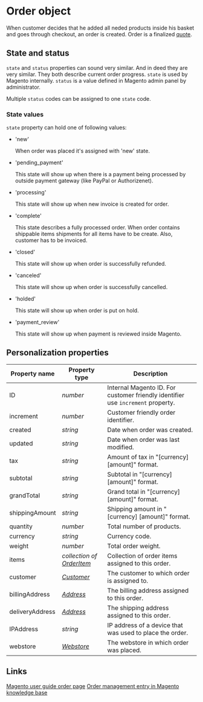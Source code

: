 # Order object

When customer decides that he added all neded products inside his basket and 
goes through checkout, an order is created. Order is a finalized [quote](copernica-docs:MarketingSuite/magento-integration/object/quote).

## State and status

`state` and `status` properties can sound very similar. And in deed they are very
similar. They both describe current order progress. `state` is used by Magento
internally. `status` is a value defined in Magento admin panel by administrator.

Multiple `status` codes can be assigned to one `state` code.

### State values

`state` property can hold one of following values:

* 'new'

  When order was placed it's assigned with 'new' state.
  
* 'pending_payment'
    
  This state will show up when there is a payment being processed by outside payment
  gateway (like PayPal or Authorizenet).
    
* 'processing'

  This state will show up when new invoice is created for order.
  
* 'complete'

  This state describes a fully processed order. When order contains shippable 
  items shipments for all items have to be create. Also, customer has to 
  be invoiced.
  
* 'closed'
  
  This state will show up when order is successfully refunded.
  
* 'canceled'
  
  This state will show up when order is successfully cancelled.
  
* 'holded'
  
  This state will show up when order is put on hold.
    
* 'payment_review'

  This state will show up when payment is reviewed inside Magento.

## Personalization properties

| Property name   | Property type                                                                                    | Description                                                                     |
|-----------------|-----------------------------------------------------------------------------------------------   |---------------------------------------------------------------------------------|
| ID              | _number_                                                                                         | Internal Magento ID. For customer friendly identifier use `increment` property. |
| increment       | _number_                                                                                         | Customer friendly order identifier.                                             |
| created         | _string_                                                                                         | Date when order was created.                                                    |
| updated         | _string_                                                                                         | Date when order was last modified.                                              |
| tax             | _string_                                                                                         | Amount of tax in "[currency] [amount]" format.                                  |
| subtotal        | _string_                                                                                         | Subtotal in "[currency] [amount]" format.                                       |
| grandTotal      | _string_                                                                                         | Grand total in "[currency] [amount]" format.                                    |
| shippingAmount  | _string_                                                                                         | Shipping amount in "[currency] [amount]" format.                                |
| quantity        | _number_                                                                                         | Total number of products.                                                       |
| currency        | _string_                                                                                         | Currency code.                                                                  |
| weight          | _number_                                                                                         | Total order weight.                                                             |
| items           | _collection of [OrderItem](copernica-docs:MarketingSuite/magento-integration/object/order-item)_ | Collection of order items assigned to this order.                               |
| customer        | _[Customer](copernica-docs:MarketingSuite/magento-integration/object/customer)_                  | The customer to which order is assigned to.                                     |
| billingAddress  | _[Address](copernica-docs:MarketingSuite/magento-integration/object/address)_                    | The billing address assigned to this order.                                     |
| deliveryAddress | _[Address](copernica-docs:MarketingSuite/magento-integration/object/address)_                    | The shipping address assigned to this order.                                    |
| IPAddress       | _string_                                                                                         | IP address of a device that was used to place the order.                        |
| webstore        | _[Webstore](copernica-docs:MarketingSuite/magento-integration/object/webstore)_                  | The webstore in which order was placed.                                         |

## Links

[Magento user guide order page](http://merch.docs.magento.com/ce/user_guide/Magento_Community_Edition_User_Guide.html#section-sales-orders.html%3FTocPath%3DSales%2520%2526%2520Orders%7C_____0)
[Order management entry in Magento knowledge base](http://www.magentocommerce.com/wiki/2_-_magento_concepts_and_architecture/order_management#xmind_source_file)
